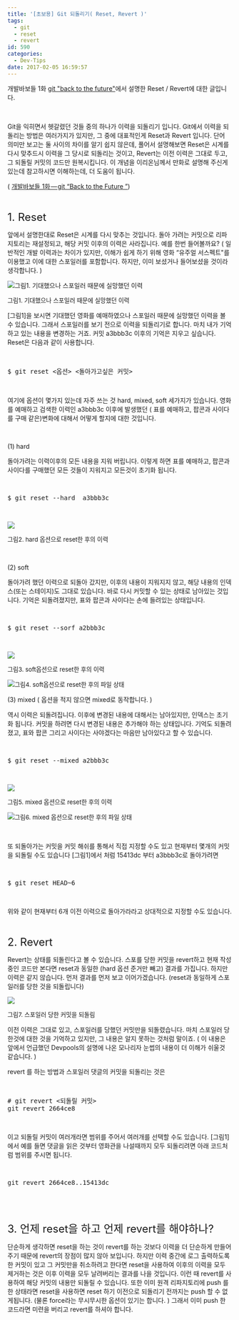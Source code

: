 ```yaml
---
title: '[초보용] Git 되돌리기( Reset, Revert )'
tags:
  - git
  - reset
  - revert
id: 590
categories:
  - Dev-Tips
date: 2017-02-05 16:59:57
---
```


개발바보들 1화 [git "back to the future"](http://devpools.kr/2017/01/31/%EA%B0%9C%EB%B0%9C%EB%B0%94%EB%B3%B4%EB%93%A4-1%ED%99%94-git-back-to-the-future/)에서 설명한 Reset / Revert에 대한 글입니다.

&nbsp;

Git을 익히면서 헷갈렸던 것들 중의 하나가 이력을 되돌리기 입니다. Git에서 이력을 되돌리는 방법은 여러가지가 있지만, 그 중에 대표적인게 Reset과 Revert 입니다. 단어 의미만 보고는 둘 사이의 차이를 알기 쉽지 않은데, 풀어서 설명해보면 Reset은 시계를 다시 맞추드시 이력을 그 당시로 되돌리는 것이고, Revert는 이전 이력은 그대로 두고, 그 되돌릴 커밋의 코드만 원복시킵니다. 이 개념을 이리온님께서 만화로 설명해 주신게 있는데 참고하시면 이해하는데, 더 도움이 됩니다.

( [개발바보들 1화 — git “Back to the Future ”](http://devpools.kr/2017/01/31/%EA%B0%9C%EB%B0%9C%EB%B0%94%EB%B3%B4%EB%93%A4-1%ED%99%94-git-back-to-the-future/))

&nbsp;

<span style="font-size: 18pt;">1\. Reset</span>

앞에서 설명한대로 Reset은 시계를 다시 맞추는 것입니다. 돌아 가려는 커밋으로 리파지토리는 재설정되고, 해당 커밋 이후의 이력은 사라집니다. 예를 한번 들어볼까요? ( 일반적인 개발 이력과는 차이가 있지만, 이해가 쉽게 하기 위해 영화 “유주얼 서스펙트"를 이용했고 이에 대한 스포일러를 포함합니다. 하지만, 이미 보셨거나 들어보셨을 것이라 생각합니다. )

![](/images/2017/02/1-XKvSxRueC2HYlGj1O72woA.png "그림1\. 기대했으나 스포일러 때문에 실망했던 이력")

<span style="font-size: 10pt;">그림1\. 기대했으나 스포일러 때문에 실망했던 이력</span>

[그림1]을 보시면 기대했던 영화를 예매하였으나 스포일러 때문에 실망했던 이력을 볼 수 있습니다. 그래서 스포일러를 보기 전으로 이력을 되돌리기로 합니다. 마치 내가 기억하고 있는 내용을 변경하는 거죠. 커밋 a3bbb3c 이후의 기억은 지우고 싶습니다. Reset은 다음과 같이 사용합니다.

&nbsp;

<pre id="5407" class="graf graf--pre graf-after--p">$ git reset &lt;옵션&gt; &lt;돌아가고싶은 커밋&gt;</pre>

&nbsp;

여기에 옵션이 몇가지 있는데 자주 쓰는 것 hard, mixed, soft 세가지가 있습니다. 영화를 예매하고 검색한 이력인 a3bbb3c 이후에 발생했던 ( 표를 예매하고, 팝콘과 사이다를 구매 같은)변화에 대해서 어떻게 할지에 대한 것입니다.

&nbsp;

(1) hard

돌아가려는 이력이후의 모든 내용을 지워 버립니다. 이렇게 하면 표를 예매하고, 팝콘과 사이다를 구매했던 모든 것들이 지워지고 모든것이 초기화 됩니다.

&nbsp;

<pre id="8053" class="graf graf--pre graf-after--p">$ git reset --hard  a3bbb3c</pre>

&nbsp;

![](/images/2017/02/2.png)

<span style="font-size: 10pt;">그림2\. hard 옵션으로 reset한 후의 이력</span>

&nbsp;

(2) soft

돌아가려 했던 이력으로 되돌아 갔지만, 이후의 내용이 지워지지 않고, 해당 내용의 인덱스(또는 스테이지)도 그대로 있습니다. 바로 다시 커밋할 수 있는 상태로 남아있는 것입니다. 기억은 되돌려졌지만, 표와 팝콘과 사이다는 손에 들려있는 상태입니다.

&nbsp;

<pre id="1778" class="graf graf--pre graf-after--p">$ git reset --sorf a2bbb3c</pre>

&nbsp;

![](/images/2017/02/3.png)

<span style="font-size: 10pt;">그림3\. soft옵션으로 reset한 후의 이력</span>

![](/images/2017/02/4.png)<span style="font-size: 10pt;">그림4\. soft옵션으로 reset한 후의 파일 상태</span>

<figure id="fc29" class="graf graf--figure graf-after--figure">

<figcaption class="imageCaption"></figcaption>

</figure>
(3) mixed ( 옵션을 적지 않으면 mixed로 동작합니다. )

역시 이력은 되돌려집니다. 이후에 변경된 내용에 대해서는 남아있지만, 인덱스는 초기화 됩니다. 커밋을 하려면 다시 변경된 내용은 추가해야 하는 상태입니다. 기억도 되돌려 졌고, 표와 팝콘 그리고 사이다는 사야겠다는 마음만 남아있다고 할 수 있습니다.

&nbsp;

<pre id="e6c8" class="graf graf--pre graf-after--p">$ git reset --mixed a2bbb3c</pre>

&nbsp;

![](/images/2017/02/5.png)

<span style="font-size: 10pt;">그림5\. mixed 옵션으로 reset한 후의 이력</span>

![](/images/2017/02/6.png)<span style="font-size: 10pt;">그림6\. mixed 옵션으로 reset한 후의 파일 상태</span>

&nbsp;

또 되돌아가는 커밋을 커밋 해쉬를 통해서 직접 지정할 수도 있고 현재부터 몇개의 커밋을 되돌릴 수도 있습니다 [그림1]에서 처럼 15413dc 부터 a3bbb3c로 돌아가려면

&nbsp;

<pre id="bebd" class="graf graf--pre graf-after--p">$ git reset HEAD~6</pre>

&nbsp;

위와 같이 현재부터 6개 이전 이력으로 돌아가라라고 상대적으로 지정할 수도 있습니다.

&nbsp;

<span style="font-size: 18pt;">2\. Revert</span>

Revert는 상태를 되돌린다고 볼 수 있습니다. 스포를 당한 커밋을 revert하고 현재 작성중인 코드만 본다면 reset과 동일한 (hard 옵션 준거만 빼고) 결과를 가집니다. 하지만 이력은 같지 않습니다. 먼저 결과를 먼저 보고 이어가겠습니다. (reset과 동일하게 스포일러를 당한 것을 되돌립니다)

![](/images/2017/02/7.png)

<span style="font-size: 10pt;">그림7\. 스포일러 당한 커밋을 되돌림</span>

이전 이력은 그대로 있고, 스포일러를 당했던 커밋만을 되돌렸습니다. 마치 스포일러 당한것에 대한 것을 기억하고 있지만, 그 내용은 알지 못하는 것처럼 말이죠. ( 이 내용은 앞에서 언급했던 Devpools의 설명에 나온 모나리자 눈썹의 내용이 더 이해가 쉬울것 같습니다. )

revert 를 하는 방법과 스포일러 댓글의 커밋을 되돌리는 것은

&nbsp;

<pre id="7a19" class="graf graf--pre graf-after--p"># git revert &lt;되돌릴 커밋&gt; 
git revert 2664ce8</pre>

&nbsp;

이고 되돌릴 커밋이 여러개라면 범위를 주어서 여러개를 선택할 수도 있습니다. [그림1]에서 예를 들면 댓글을 읽은 것부터 영화관을 나설때까지 모두 되돌리려면 아래 코드처럼 범위를 주시면 됩니다.

&nbsp;

<pre id="2860" class="graf graf--pre graf-after--p graf--last">git revert 2664ce8..15413dc</pre>

&nbsp;

<article class=" u-sizeViewHeightMin100 u-overflowHidden postArticle postArticle--full is-withAccentColors" lang="ko" data-scroll="native">
<div class="postArticle-content js-postField js-notesSource js-trackedPost" data-post-id="d572b4cb0bd5" data-source="post_page" data-collection-id="32e8039ca279" data-tracking-context="postPage" data-scroll="native"><section class="section section--body section--last">
<div class="section-content">
<div class="section-inner sectionLayout--insetColumn"></div>
<div class="section-inner sectionLayout--insetColumn">

&nbsp;

<span style="font-size: 18pt;">3\. 언제 reset을 하고 언제 revert를 해야하나?</span>

단순하게 생각하면 reset을 하는 것이 revert를 하는 것보다 이력을 더 단순하게 만들어주기 때문에 revert의 장점이 많지 않아 보입니다. 하지만 이력 중간에 로그 출력하도록 한 커밋이 있고 그 커밋만을 취소하려고 한다면 reset을 사용하여 이후의 이력을 모두 제거하는 것은 이후 이력을 모두 날려버리는 결과를 나을 것입니다. 이런 때 revert를 사용하여 해당 커밋의 내용만 되돌릴 수 있습니다. 또한 이미 원격 리파지토리에 push 를 한 상태라면 reset을 사용하면 reset 하기 이전으로 되돌리기 전까지는 push 할 수 없게됩니다. (물론 force라는 무시무시한 옵션이 있기는 합니다. ) 그래서 이미 push 한 코드라면 미련을 버리고 revert를 하셔야 합니다.

&nbsp;

</div>
</div>
</section></div>
<footer class="u-paddingTop10">
<div class="container u-maxWidth740"></div>
</footer></article>